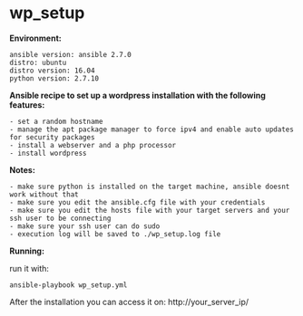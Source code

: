 # wp_setup

**Environment:**
```
ansible version: ansible 2.7.0
distro: ubuntu
distro version: 16.04
python version: 2.7.10
```

**Ansible recipe to set up a wordpress installation with the following features:**
```
- set a random hostname
- manage the apt package manager to force ipv4 and enable auto updates for security packages
- install a webserver and a php processor
- install wordpress
```

**Notes:**

```
- make sure python is installed on the target machine, ansible doesnt work without that
- make sure you edit the ansible.cfg file with your credentials
- make sure you edit the hosts file with your target servers and your ssh user to be connecting
- make sure your ssh user can do sudo
- execution log will be saved to ./wp_setup.log file
```

**Running:**

run it with:

```
ansible-playbook wp_setup.yml
```

After the installation you can access it on: http://your_server_ip/